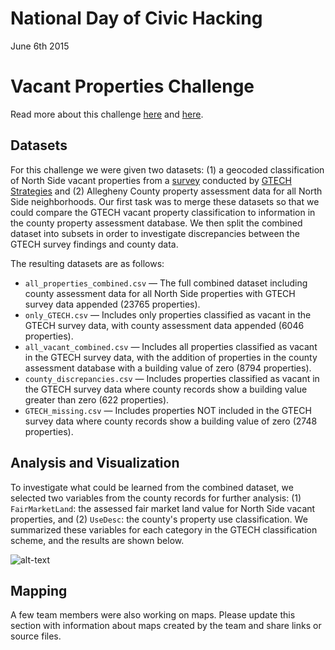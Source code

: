 # National Day of Civic Hacking
June 6th 2015 <br>
# Vacant Properties Challenge
Read more about this challenge [here](http://iheartpgh.com/2015/06/06/digging-data-vacant-land-north-side-hackforchange/) and [here](http://technical.ly/2015/06/09/6-awesome-projects-years-national-day-civic-hacking/).

## Datasets
For this challenge we were given two datasets: (1) a geocoded classification of North Side vacant properties from a [survey](https://gtechstrategies.org/resources/strengthening-northside-communities/) conducted by [GTECH Strategies](https://gtechstrategies.org/what-we-do/reclaim/) and (2) Allegheny County property assessment data for all North Side neighborhoods. Our first task was to merge these datasets so that we could compare the GTECH vacant property classification to information in the county property assessment database. We then split the combined dataset into subsets in order to investigate discrepancies between the GTECH survey findings and county data. 

The resulting datasets are as follows: 
* `all_properties_combined.csv` — The full combined dataset including county assessment data for all North Side properties with GTECH survey data appended (23765 properties). 
* `only_GTECH.csv` — Includes only properties classified as vacant in the GTECH survey data, with county assessment data appended (6046 properties).
* `all_vacant_combined.csv` — Includes all properties classified as vacant in the GTECH survey data, with the addition of properties in the county assessment database with a building value of zero (8794 properties). 
* `county_discrepancies.csv` — Includes properties classified as vacant in the GTECH survey data where county records show a building value greater than zero (622 properties). 
* `GTECH_missing.csv` — Includes properties NOT included in the GTECH survey data where county records show a building value of zero (2748 properties). 


## Analysis and Visualization
To investigate what could be learned from the combined dataset, we selected two variables from the county records for further analysis: (1) `FairMarketLand`: the assessed fair market land value for North Side vacant properties, and (2) `UseDesc`: the county's property use classification. We summarized these variables for each category in the GTECH classification scheme, and the results are shown below. 

![alt-text](https://github.com/danielnarey/NationalDayofCivicHacking/raw/master/Challenges/Vacant%20Properties/graphics/classification_by_use.svg)

## Mapping
A few team members were also working on maps. Please update this section with information about maps created by the team and share links or source files. 




